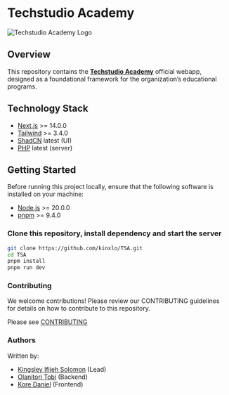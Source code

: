 # Techstudio Academy

![Techstudio Academy Logo](/public/images/logo-white.png)

## Overview

This repository contains the **[Techstudio Academy](https://techstudioacademy.com)** official webapp, designed as a foundational framework for the organization’s educational programs.

## Technology Stack

- [Next.js](https://nextjs.org/) >= 14.0.0
- [Tailwind](https://tailwindcss.com/) >= 3.4.0
- [ShadCN](https://ui.shadcn.com/) latest (UI)
- [PHP](https://php.net/) latest (server)

## Getting Started

Before running this project locally, ensure that the following software is installed on your machine:

- [Node.js](https://nodejs.org/) >= 20.0.0
- [pnpm](https://pnpm.io/) >= 9.4.0

### Clone this repository, install dependency and start the server

```bash
git clone https://github.com/kinxlo/TSA.git
cd TSA
pnpm install
pnpm run dev
```

### Contributing

We welcome contributions! Please review our CONTRIBUTING guidelines for details on how to contribute to this repository.

Please see [CONTRIBUTING](./CONTRIBUTING.md)

### Authors

Written by:

- [Kingsley Ifijeh Solomon](https://github.com/kinxlo) (Lead)
- [Olanitori Tobi](https://github.com/intuneteq) (Backend)
- [Kore Daniel](https://github.com/koredeploy) (Frontend)
